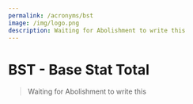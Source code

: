 ```yaml
---
permalink: /acronyms/bst
image: /img/logo.png
description: Waiting for Abolishment to write this
---
```


# BST - Base Stat Total

> Waiting for Abolishment to write this
